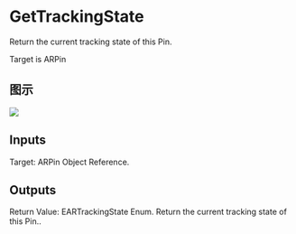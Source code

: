 # GetTrackingState

Return the current tracking state of this Pin.

Target is ARPin

## 图示

![]($-20221218-17572016.png)

## Inputs

Target: ARPin Object Reference.  

## Outputs

Return Value: EARTrackingState Enum. Return the current tracking state of this Pin..

